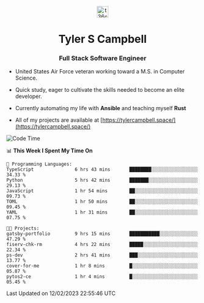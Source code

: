 <p align="center">
<a href="https://www.linkedin.com/in/t36campbell" target="blank"><img align="center" src="https://ik.imagekit.io/t36campbell/Portfolio/linkedin.png.original_m8bbGgPh6.png" alt="t36campbell" height="30" width="30" /></a>
</p>
<h1 align="center">Tyler S Campbell</h1>
<h3 align="center">Full Stack Software Engineer</h3>

* United States Air Force veteran working toward a M.S. in Computer Science.

* Quick study, eager to cultivate the skills needed to become an elite developer.

* Currently automating my life with **Ansible** and teaching myself **Rust**

* All of my projects are available at [https://tylercampbell.space/](https://tylercampbell.space/)

<!--START_SECTION:waka-->
![Code Time](http://img.shields.io/badge/Code%20Time-2%2C161%20hrs%2045%20mins-blue)

📊 **This Week I Spent My Time On** 

```text
💬 Programming Languages: 
TypeScript               6 hrs 43 mins       ████████░░░░░░░░░░░░░░░░░   34.33 % 
Python                   5 hrs 42 mins       ███████░░░░░░░░░░░░░░░░░░   29.13 % 
JavaScript               1 hr 54 mins        ██░░░░░░░░░░░░░░░░░░░░░░░   09.73 % 
TOML                     1 hr 50 mins        ██░░░░░░░░░░░░░░░░░░░░░░░   09.45 % 
YAML                     1 hr 31 mins        ██░░░░░░░░░░░░░░░░░░░░░░░   07.75 % 

🐱‍💻 Projects: 
gatsby-portfolio         9 hrs 15 mins       ███████████░░░░░░░░░░░░░░   47.29 % 
fiserv-chk-rm            4 hrs 22 mins       █████░░░░░░░░░░░░░░░░░░░░   22.34 % 
ps-dev                   2 hrs 41 mins       ███░░░░░░░░░░░░░░░░░░░░░░   13.77 % 
cover-for-me             1 hr 8 mins         █░░░░░░░░░░░░░░░░░░░░░░░░   05.87 % 
pytos2-ce                1 hr 4 mins         █░░░░░░░░░░░░░░░░░░░░░░░░   05.45 % 

```


 Last Updated on 12/02/2023 22:55:46 UTC
<!--END_SECTION:waka-->
